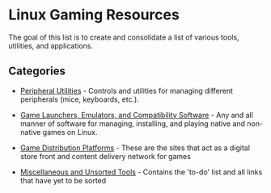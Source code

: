 # Linux Gaming Resources

The goal of this list is to create and consolidate a list of various tools, utilities, and applications. 


## Categories

- [Peripheral Utilities](peripherals-en.md) - Controls and utilities for managing different peripherals (mice, keyboards, etc.).
  
- [Game Launchers, Emulators, and Compatibility Software](launchers-en.md) - Any and all manner of software for managing, installing, and playing native and non-native games on Linux.

- [Game Distribution Platforms](distribution-en.md) - These are the sites that act as a digital store front and content delivery network for games

- [Miscellaneous and Unsorted Tools](miscellaneous-en.md) - Contains the 'to-do' list and all links that have yet to be sorted
